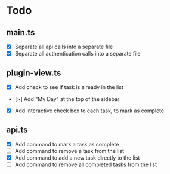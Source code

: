 # Todo

## main.ts

- [x] Separate all api calls into a separate file
- [x] Separate all authentication calls into a separate file

## plugin-view.ts

- [x] Add check to see if task is already in the list
- [>] Add "My Day" at the top of the sidebar
- [x] Add interactive check box to each task, to mark as complete

## api.ts

- [x] Add command to mark a task as complete
- [ ] Add command to remove a task from the list
- [x] Add command to add a new task directly to the list
- [ ] Add command to remove all completed tasks from the list
